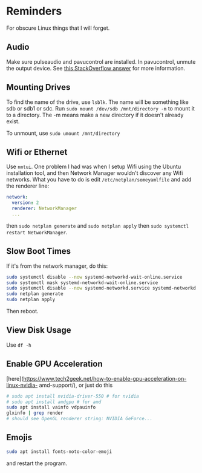 # Reminders
For obscure Linux things that I will forget.

## Audio
Make sure pulseaudio and pavucontrol are installed. In pavucontrol, unmute the
output device. See [this StackOverflow
answer](https://askubuntu.com/questions/14077/) for more information.

## Mounting Drives
To find the name of the drive, use `lsblk`. The name will be something like sdb
or sdb1 or sdc. Run `sudo mount /dev/sdb /mnt/directory -m` to mount it to a
directory. The -m means make a new directory if it doesn't already exist.

To unmount, use `sudo umount /mnt/directory`

## Wifi or Ethernet
Use `nmtui`. One problem I had was when I setup Wifi using the Ubuntu
installation tool, and then Network Manager wouldn't discover any Wifi
networks. What you have to do is edit `/etc/netplan/someyamlfile` and add the
renderer line:
```yaml
network:
  version: 2
  renderer: NetworkManager
  ...
```
then `sudo netplan generate` and `sudo netplan apply` then `sudo systemctl
restart NetworkManager`.

## Slow Boot Times
If it's from the network manager, do this:
```bash
sudo systemctl disable --now systemd-networkd-wait-online.service
sudo systemctl mask systemd-networkd-wait-online.service
sudo systemctl disable --now systemd-networkd.service systemd-networkd.socket
sudo netplan generate
sudo netplan apply
```
Then reboot.

## View Disk Usage
Use `df -h`

## Enable GPU Acceleration
[here](https://www.tech2geek.net/how-to-enable-gpu-acceleration-on-linux-nvidia-
amd-support/), or just do this
```bash
# sudo apt install nvidia-driver-550 # for nvidia
# sudo apt install amdgpu # for amd
sudo apt install vainfo vdpauinfo
glxinfo | grep render
# should see OpenGL renderer string: NVIDIA GeForce...
```

## Emojis
```bash
sudo apt install fonts-noto-color-emoji
```
and restart the program.
